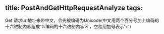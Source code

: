 title: PostAndGetHttpRequestAnalyze
tags:
---

Get 请求url地址来带中文，会先被编码为Unicode(中文用两个百分号加上编码的十六进制内容组成‘%编码的十六进制内容%’，空格用加号表示'+')
